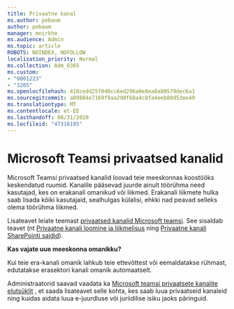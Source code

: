 ```yaml
---
title: Privaatne kanal
ms.author: pebaum
author: pebaum
manager: mnirkhe
ms.audience: Admin
ms.topic: article
ROBOTS: NOINDEX, NOFOLLOW
localization_priority: Normal
ms.collection: Adm_O365
ms.custom:
- "9001223"
- "3205"
ms.openlocfilehash: 418cedd25f040cc6ed296a0e8ea8a80579dec6a1
ms.sourcegitcommit: a09884e7169f9aa290f60a4c8fa4eeb80d53ee49
ms.translationtype: MT
ms.contentlocale: et-EE
ms.lasthandoff: 08/31/2020
ms.locfileid: "47316195"
---
```

# <a name="private-channels-in-microsoft-teams"></a>Microsoft Teamsi privaatsed kanalid

Microsoft Teamsi privaatsed kanalid loovad teie meeskonnas koostööks keskendatud ruumid. Kanalile pääsevad juurde ainult töörühma need kasutajad, kes on erakanali omanikud või liikmed. Erakanali liikmete hulka saab lisada kõiki kasutajaid, sealhulgas külalisi, ehkki nad peavad selleks olema töörühma liikmed.

Lisateavet leiate teemast [privaatsed kanalid Microsoft teamsi](https://docs.microsoft.com/MicrosoftTeams/private-channels). See sisaldab teavet (nt [Privaatne kanali loomine ja liikmelisus](https://docs.microsoft.com/MicrosoftTeams/private-channels#private-channel-creation-and-membership) ning [Privaatne kanali SharePointi saidid](https://docs.microsoft.com/MicrosoftTeams/private-channels#private-channel-sharepoint-sites)).

**Kas vajate uue meeskonna omanikku?**

Kui teie era-kanali omanik lahkub teie ettevõttest või eemaldatakse rühmast, edutatakse erasektori kanali omanik automaatselt.

Administraatorid saavad vaadata ka [Microsoft teamsi privaatsete kanalite elutsüklit](https://docs.microsoft.com/MicrosoftTeams/private-channels-life-cycle-management) , et saada lisateavet selle kohta, kes saab luua privaatseid kanaleid ning kuidas aidata luua e-juurdluse või juriidilise isiku jaoks päringuid.
